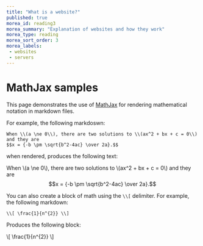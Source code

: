 ```yaml
---
title: "What is a website?"
published: true
morea_id: reading3
morea_summary: "Explanation of websites and how they work"
morea_type: reading
morea_sort_order: 3
morea_labels:
 - websites
 - servers
---
```


# MathJax samples

This page demonstrates the use of [MathJax](http://www.mathjax.org) for rendering mathematical notation in markdown files.

For example, the following markdoswn:

```
When \\(a \ne 0\\), there are two solutions to \\(ax^2 + bx + c = 0\\) and they are
$$x = {-b \pm \sqrt{b^2-4ac} \over 2a}.$$
```

when rendered, produces the following text:

When \\(a \ne 0\\), there are two solutions to \\(ax^2 + bx + c = 0\\) and they are
$$x = {-b \pm \sqrt{b^2-4ac} \over 2a}.$$

You can also create a block of math using the `\\[` delimiter. For example, the following markdown: 

```
\\[ \frac{1}{n^{2}} \\]
```

Produces the following block:

\\[ \frac{1}{n^{2}} \\]
